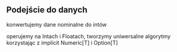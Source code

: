 ## Podejście do danych ##
konwertujemy dane nominalne do intów

operujemy na Intach i Floatach, tworzymy uniwersalne algorytmy korzystając 
z implicit Numeric[T] i Option[T]
